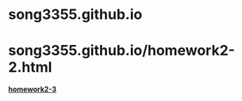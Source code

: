 # song3355.github.io
# song3355.github.io/homework2-2.html
[**homework2-3**](https://song3355.github.io/homework2-3.html)

